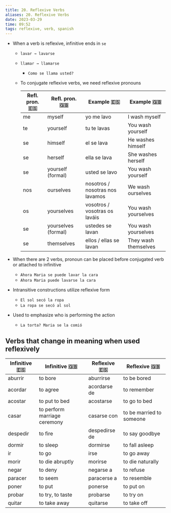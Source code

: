 ```yaml
---
title: 20. Reflexive Verbs
aliases: 20. Reflexive Verbs
date: 2023-03-29
time: 09:52
tags: reflexive, verb, spanish
---
```



- When a verb is reflexive, infinitive ends in `se`
    - `lavar → lavarse`
    - `llamar → llamarse`
        - `Como se llama usted?`
    - To conjugate reflexive verbs, we need reflexive pronouns
        
        | Refl. pron. 🇪🇸 | Refl. pron. 🇬🇧      | Example 🇪🇸                      | Example 🇬🇧           |
        | -------------- | ------------------- | ------------------------------- | -------------------- |
        | me             | myself              | yo me lavo                      | I wash myself        |
        | te             | yourself            | tu te lavas                     | You wash yourself    |
        | se             | himself             | el se lava                      | He washes himself    |
        | se             | herself             | ella se lava                    | She washes herself   |
        | se             | yourself (formal)   | usted se lavo                   | You wash yourself    |
        | nos            | ourselves           | nosotros / nosotras nos lavamos | We wash ourselves    |
        | os             | yourselves          | vosotros / vosotras os laváis   | You wash yourselves  |
        | se             | yourselves (formal) | ustedes se lavan                | You wash yourselves  |
        | se             | themselves          | ellos / ellas se lavan          | They wash themselves |
        
- When there are 2 verbs, pronoun can be placed before conjugated verb or attached to infinitive
    - `Ahora Maria se puede lavar la cara`
    - `Ahora Maria puede lavarse la cara`
- Intransitive constructions utilize reflexive form
    - `El sol secó la ropa`
    - `La ropa se secó al sol`
- Used to emphasize who is performing the action
    - `La torta? Maria se la comió`

## Verbs that change in meaning when used reflexively

| Infinitive 🇪🇸 | Infinitive 🇬🇧                | Reflexive 🇪🇸  | Reflexive 🇬🇧             |
| ------------- | ---------------------------- | ------------- | ------------------------ |
| aburrir       | to bore                      | aburrirse     | to be bored              |
| acordar       | to agree                     | acordarse de  | to remember              |
| acostar       | to put to bed                | acostarse     | to go to bed             | 
| casar         | to perform marriage ceremony | casarse con   | to be married to someone |
| despedir      | to fire                      | despedirse de | to say goodbye           |
| dormir        | to sleep                     | dormirse      | to fall asleep           |
| ir            | to go                        | irse          | to go away               |
| morir         | to die abruptly              | morirse       | to die naturally         |
| negar         | to deny                      | negarse a     | to refuse                |
| paracer       | to seem                      | paracerse a   | to resemble              |
| poner         | to put                       | ponerse       | to put on                |
| probar        | to try, to taste             | probarse      | to try on                |
| quitar        | to take away                 | quitarse      | to take off              |